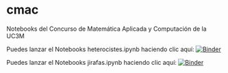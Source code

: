 # cmac
Notebooks del Concurso de Matemática Aplicada y Computación de la UC3M

Puedes lanzar el Notebooks heterocistes.ipynb haciendo clic aquí:
[![Binder](https://mybinder.org/badge_logo.svg)](https://hub.ovh2.mybinder.org/user/pablocatalan-cmac-s72c12pv/doc/workspaces/auto-E/tree/heterocistes.ipynb)

Puedes lanzar el Notebooks jirafas.ipynb haciendo clic aquí:
[![Binder](https://mybinder.org/badge_logo.svg)](https://mybinder.org/v2/gh/PabloCatalan/cmac/HEAD?urlpath=https%3A%2F%2Fgithub.com%2FPabloCatalan%2Fcmac%2Fblob%2Fmain%2Fjirafas.ipynb)
